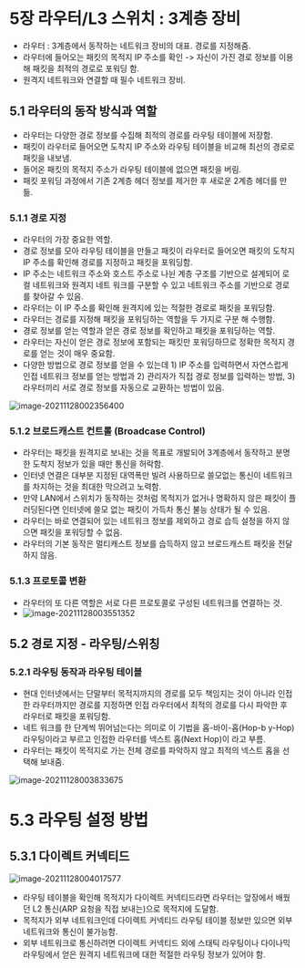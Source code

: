 # 5장 라우터/L3 스위치 : 3계층 장비

- 라우터 : 3계층에서 동작하는 네트워크 장비의 대표. 경로를 지정해줌.
- 라우터에 들어오는 패킷의 목적지 IP 주소를 확인 -> 자신이 가진 경로 정보를 이용해 패킷을 최적의 경로로 포워딩 함.
- 원격지 네트워크와 연결할 때 필수 네트워크 장비.



## 5.1 라우터의 동작 방식과 역할

- 라우터는 다양한 경로 정보를 수집해 최적의 경로를 라우팅 테이블에 저장함.
- 패킷이 라우터로 들어오면 도착지 IP 주소와 라우팅 테이블을 비교해 최선의 경로로 패킷을 내보냄.
- 들어온 패킷의 목적지 주소가 라우팅 테이블에 없으면 패킷을 버림.
- 패킷 포워딩 과정에서 기존 2계층 헤더 정보를 제거한 후 새로운 2계층 헤더를 만듦.



### 5.1.1 경로 지정

- 라우터의 가장 중요한 역할. 
- 경로 정보를 모아 라우팅 테이블을 만들고 패킷이 라우터로 들어오면 패킷의 도착지 IP 주소를 확인해 경로를 지정하고 패킷을 포워딩함. 
- IP 주소는 네트워크 주소와 호스트 주소로 나뉜 계층 구조를 기반으로 설계되어 로컬 네트워크와 원격지 네트 워크를 구분할 수 있고 네트워크 주소를 기반으로 경로를 찾아갈 수 있음. 
- 라우터는 이 IP 주소를 확인해 원격지에 있는 적절한 경로로 패킷을 포워딩함. 
- 라우터는 경로를 지정해 패킷을 포워딩하는 역할을 두 가지로 구분 해 수행함. 
- 경로 정보를 얻는 역할과 얻은 경로 정보를 확인하고 패킷을 포워딩하는 역할.
- 라우터는 자신이 얻은 경로 정보에 포함되는 패킷만 포워딩하므로 정확한 목적지 경로를 얻는 것이 매우 중요함. 
- 다양한 방법으로 경로 정보를 얻을 수 있는데 1) IP 주소를 입력하면서 자연스럽게 인접 네트워크 정보를 얻는 방법과 2) 관리자가 직접 경로 정보를 입력하는 방법, 3) 라우터끼리 서로 경로 정보를 자동으로 교환하는 방법이 있음.

![image-20211128002356400](C:\Users\tkrhk\AppData\Roaming\Typora\typora-user-images\image-20211128002356400.png)

### 5.1.2 브로드캐스트 컨트롤 (Broadcase Control)

- 라우터는 패킷을 원격지로 보내는 것을 목표로 개발되어 3계층에서 동작하고 분명한 도착지 정보가 있을 때만 통신을 허락함. 
- 인터넷 연결은 대부분 지정된 대역폭만 빌려 사용하므로 쓸모없는 통신이 네트워크를 차지하는 것을 최대한 막으려고 노력함. 
- 만약 LAN에서 스위치가 동작하는 것처럼 목적지가 없거나 명확하지 않은 패킷이 플러딩된다면 인터넷에 쓸모 없는 패킷이 가득차 통신 불능 상태가 될 수 있음. 
- 라우터는 바로 연결되어 있는 네트워크 정보를 제외하고 경로 습득 설정을 하지 않으면 패킷을 포워딩할 수 없음. 
- 라우터의 기본 동작은 멀티캐스트 정보를 습득하지 않고 브로드캐스트 패킷을 전달하지 않음. 

### 5.1.3 프로토콜 변환

- 라우터의 또 다른 역할은 서로 다른 프로토콜로 구성된 네트워크를 연결하는 것.
- ![image-20211128003551352](C:\Users\tkrhk\AppData\Roaming\Typora\typora-user-images\image-20211128003551352.png)



## 5.2 경로 지정 - 라우팅/스위칭

### 5.2.1 라우팅 동작과 라우팅 테이블

- 현대 인터넷에서는 단말부터 목적지까지의 경로를 모두 책임지는 것이 아니라 인접한 라우터까지만 경로를 지정하면 인접 라우터에서 최적의 경로를 다시 파악한 후 라우터로 패킷을 포워딩함. 
- 네트 워크를 한 단계씩 뛰어넘는다는 의미로 이 기법을 홉-바이-홉(Hop-b y-Hop) 라우팅이라고 부르고 인접한 라우터를 넥스트 홉(Next Hop)이 라고 부름. 
- 라우터는 패킷이 목적지로 가는 전체 경로를 파악하지 않고 최적의 넥스트 홉을 선택해 보내줌.

![image-20211128003833675](C:\Users\tkrhk\AppData\Roaming\Typora\typora-user-images\image-20211128003833675.png)



# 5.3 라우팅 설정 방법

## 5.3.1 다이렉트 커넥티드

![image-20211128004017577](C:\Users\tkrhk\AppData\Roaming\Typora\typora-user-images\image-20211128004017577.png)

- 라우팅 테이블을 확인해 목적지가 다이렉트 커넥티드라면 라우터는 앞장에서 배웠던 L2 통신(ARP 요청을 직접 보내는)으로 목적지에 도달함. 
- 목적지가 외부 네트워크인데 다이렉트 커넥티드 라우팅 테이블 정보만 있으면 외부 네트워크와 통신이 불가능함. 
- 외부 네트워크로 통신하려면 다이렉트 커넥티드 외에 스태틱 라우팅이나 다이나믹 라우팅에서 얻은 원격지 네트워크에 대한 적절한 라우팅 정보가 있어야 함.